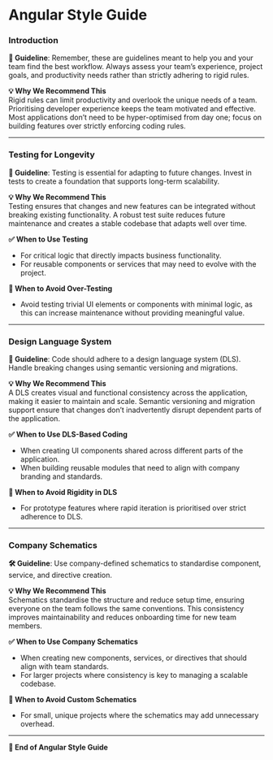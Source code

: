 # Angular Style Guide

### Introduction
**📜 Guideline**: Remember, these are guidelines meant to help you and your team find the best workflow. Always assess your team’s experience, project goals, and productivity needs rather than strictly adhering to rigid rules.

**💡 Why We Recommend This**  
Rigid rules can limit productivity and overlook the unique needs of a team. Prioritising developer experience keeps the team motivated and effective. Most applications don’t need to be hyper-optimised from day one; focus on building features over strictly enforcing coding rules.

---

### Testing for Longevity

**🧪 Guideline**: Testing is essential for adapting to future changes. Invest in tests to create a foundation that supports long-term scalability.

**💡 Why We Recommend This**  
Testing ensures that changes and new features can be integrated without breaking existing functionality. A robust test suite reduces future maintenance and creates a stable codebase that adapts well over time.

**✅ When to Use Testing**  
- For critical logic that directly impacts business functionality.
- For reusable components or services that may need to evolve with the project.

**🚫 When to Avoid Over-Testing**  
- Avoid testing trivial UI elements or components with minimal logic, as this can increase maintenance without providing meaningful value.

---

### Design Language System

**🎨 Guideline**: Code should adhere to a design language system (DLS). Handle breaking changes using semantic versioning and migrations.

**💡 Why We Recommend This**  
A DLS creates visual and functional consistency across the application, making it easier to maintain and scale. Semantic versioning and migration support ensure that changes don’t inadvertently disrupt dependent parts of the application.

**✅ When to Use DLS-Based Coding**  
- When creating UI components shared across different parts of the application.
- When building reusable modules that need to align with company branding and standards.

**🚫 When to Avoid Rigidity in DLS**  
- For prototype features where rapid iteration is prioritised over strict adherence to DLS.

---

### Company Schematics

**🛠️ Guideline**: Use company-defined schematics to standardise component, service, and directive creation.

**💡 Why We Recommend This**  
Schematics standardise the structure and reduce setup time, ensuring everyone on the team follows the same conventions. This consistency improves maintainability and reduces onboarding time for new team members.

**✅ When to Use Company Schematics**  
- When creating new components, services, or directives that should align with team standards.
- For larger projects where consistency is key to managing a scalable codebase.

**🚫 When to Avoid Custom Schematics**  
- For small, unique projects where the schematics may add unnecessary overhead.

---

**🏁 End of Angular Style Guide**
